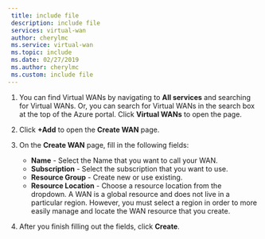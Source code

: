 ```yaml
---
 title: include file
 description: include file
 services: virtual-wan
 author: cherylmc
 ms.service: virtual-wan
 ms.topic: include
 ms.date: 02/27/2019
 ms.author: cherylmc
 ms.custom: include file
---
```


1. You can find Virtual WANs by navigating to **All services** and searching for Virtual WANs. Or, you can search for Virtual WANs in the search box at the top of the Azure portal. Click **Virtual WANs** to open the page.
2. Click **+Add** to open the **Create WAN** page.
3. On the **Create WAN** page, fill in the following fields:

   * **Name** - Select the Name that you want to call your WAN.
   * **Subscription** - Select the subscription that you want to use.
   * **Resource Group** - Create new or use existing.
   * **Resource Location** - Choose a resource location from the dropdown. A WAN is a global resource and does not live in a particular region. However, you must select a region in order to more easily manage and locate the WAN resource that you create.
4. After you finish filling out the fields, click **Create**.
